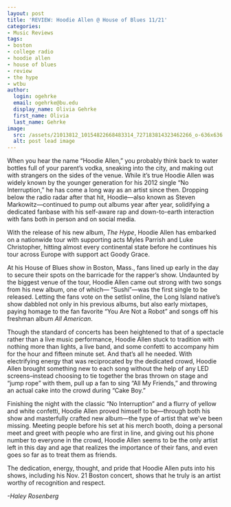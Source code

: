 ```yaml
---
layout: post
title: 'REVIEW: Hoodie Allen @ House of Blues 11/21'
categories:
- Music Reviews
tags:
- boston
- college radio
- hoodie allen
- house of blues
- review
- the hype
- wtbu
author:
  login: ogehrke
  email: ogehrke@bu.edu
  display_name: Olivia Gehrke
  first_name: Olivia
  last_name: Gehrke
image:
  src: /assets/21013812_10154822668483314_727183814323462266_o-636x636.jpg
  alt: post lead image
---
```


When you hear the name “Hoodie Allen,” you probably think back to water bottles full of your parent’s vodka, sneaking into the city, and making out with strangers on the sides of the venue. While it’s true Hoodie Allen was widely known by the younger generation for his 2012 single “No Interruption,” he has come a long way as an artist since then. Dropping below the radio radar after that hit, Hoodie—also known as Steven Markowitz—continued to pump out albums year after year, solidifying a dedicated fanbase with his self-aware rap and down-to-earth interaction with fans both in person and on social media.

With the release of his new album, _The Hype_, Hoodie Allen has embarked on a nationwide tour with supporting acts Myles Parrish and Luke Christopher, hitting almost every continental state before he continues his tour across Europe with support act Goody Grace.

At his House of Blues show in Boston, Mass., fans lined up early in the day to secure their spots on the barricade for the rapper’s show. Undaunted by the biggest venue of the tour, Hoodie Allen came out strong with two songs from his new album, one of which— “Sushi”—was the first single to be released. Letting the fans vote on the setlist online, the Long Island native’s show dabbled not only in his previous albums, but also early mixtapes, paying homage to the fan favorite “You Are Not a Robot” and songs off his freshman album _All American_.

Though the standard of concerts has been heightened to that of a spectacle rather than a live music performance, Hoodie Allen stuck to tradition with nothing more than lights, a live band, and some confetti to accompany him for the hour and fifteen minute set. And that’s all he needed. With electrifying energy that was reciprocated by the dedicated crowd, Hoodie Allen brought something new to each song without the help of any LED screens–instead choosing to tie together the bras thrown on stage and “jump rope” with them, pull up a fan to sing “All My Friends,” and throwing an actual cake into the crowd during “Cake Boy.”

Finishing the night with the classic “No Interruption” and a flurry of yellow and white confetti, Hoodie Allen proved himself to be—through both his show and masterfully crafted new album—the type of artist that we’ve been missing. Meeting people before his set at his merch booth, doing a personal meet and greet with people who are first in line, and giving out his phone number to everyone in the crowd, Hoodie Allen seems to be the only artist left in this day and age that realizes the importance of their fans, and even goes so far as to treat them as friends.

The dedication, energy, thought, and pride that Hoodie Allen puts into his shows, including his Nov. 21 Boston concert, shows that he truly is an artist worthy of recognition and respect.

_\-Haley Rosenberg_